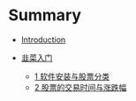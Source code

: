 # Summary

* [Introduction](README.md)

* [韭菜入门]()
  * [1 软件安装与股票分类](chapter1/section1/index.md)
  * [2 股票的交易时间与涨跌幅](chapter1/section2/index.md)